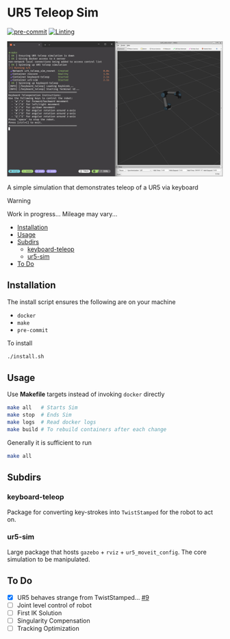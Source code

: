 # UR5 Teleop Sim

[![pre-commit](https://img.shields.io/badge/pre--commit-enabled-brightgreen?logo=pre-commit)](https://github.com/pre-commit/pre-commit)
[![Linting](https://github.com/m-normand/ur5_teleop_sim/actions/workflows/ci-lint.yml/badge.svg)](https://github.com/m-normand/ur5_teleop_sim/actions/workflows/ci-lint.yml)

![sim_run](docs/sim_run.png)

A simple simulation that demonstrates teleop of a UR5 via keyboard

> [!WARNING]
> Work in progress... Mileage may vary...

- [Installation](#installation)
- [Usage](#usage)
- [Subdirs](#subdirs)
  - [keyboard-teleop](#keyboard-teleop)
  - [ur5-sim](#ur5-sim)
- [To Do](#to-do)

## Installation

The install script ensures the following are on your machine

- `docker`
- `make`
- `pre-commit`

To install

```bash
./install.sh
```

## Usage

Use **Makefile** targets instead of invoking `docker` directly

```bash
make all   # Starts Sim
make stop  # Ends Sim
make logs  # Read docker logs
make build # To rebuild containers after each change
```

Generally it is sufficient to run

```bash
make all
```

## Subdirs

### keyboard-teleop

Package for converting key-strokes into `TwistStamped` for the robot to act on.

### ur5-sim

Large package that hosts `gazebo` + `rviz` + `ur5_moveit_config`.
The core simulation to be manipulated.

## To Do

- [X] UR5 behaves strange from TwistStamped... [#9](https://github.com/m-normand/ur5_teleop_sim/pull/9)
- [ ] Joint level control of robot
- [ ] First IK Solution
- [ ] Singularity Compensation
- [ ] Tracking Optimization
